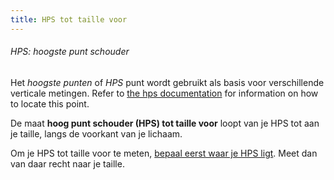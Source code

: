 ```yaml
---
title: HPS tot taille voor
---
```


<Note>

###### HPS: hoogste punt schouder

Het *hoogste punten* of *HPS* punt wordt gebruikt als basis voor verschillende verticale metingen.
Refer to [the hps documentation](/docs/sewing/hps/) for information on how to locate this point.

</Note>

De maat **hoog punt schouder (HPS) tot taille voor** loopt van je HPS tot aan je taille, langs de voorkant van je lichaam.

Om je HPS tot taille voor te meten, [bepaal eerst waar je HPS ligt](/docs/sewing/hps/). Meet dan van daar recht naar je taille.
<MeasieImage />

